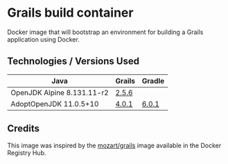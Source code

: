 # Grails build container

Docker image that will bootstrap an environment for building a Grails application using Docker.

## Technologies / Versions Used

|Java|Grails|Gradle|
|---|---|---|
|OpenJDK Alpine 8.131.11-r2|[2.5.6]((http://docs.grails.org/2.5.6/))|
|AdoptOpenJDK 11.0.5+10|[4.0.1](https://docs.grails.org/4.0.1/)|[6.0.1](https://hub.docker.com/layers/gradle/library/gradle/6.0-jdk11/images/sha256-865bdb5319bcb53bf52849aa8ac8a496a4de260b1ad850e12648e0e8555ce443)

## Credits ##

This image was inspired by the [mozart/grails](https://hub.docker.com/r/mozart/grails/) image available in the Docker Registry Hub.
